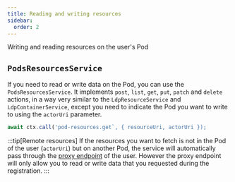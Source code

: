 ```yaml
---
title: Reading and writing resources
sidebar:
  order: 2
---
```


Writing and reading resources on the user's Pod

## `PodsResourcesService`

If you need to read or write data on the Pod, you can use the `PodsResourcesService`. It implements `post`, `list`, `get`, `put`, `patch` and `delete` actions, in a way very similar to the `LdpResourceService` and `LdpContainerService`, except you need to indicate the Pod you want to write to using the `actorUri` parameter.

```js
await ctx.call('pod-resources.get`, { resourceUri, actorUri });
```

:::tip[Remote resources]
If the resources you want to fetch is not in the Pod of the user (`actorUri`) but on another Pod, the service will automatically pass through the [proxy endpoint](../design/authentication.md#proxy-endpoint) of the user. However the proxy endpoint will only allow you to read or write data that you requested during the registration.
:::
